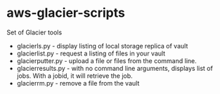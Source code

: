 aws-glacier-scripts
===================

Set of Glacier tools

* glacierls.py - display listing of local storage replica of vault
* glacierlist.py - request a listing of files in your vault
* glacierputter.py - upload a file or files from the command line.
* glacierresults.py - with no command line arguments, displays list of jobs. 
With a jobid, it will retrieve the job. 
* glacierrm.py - remove a file from the vault
